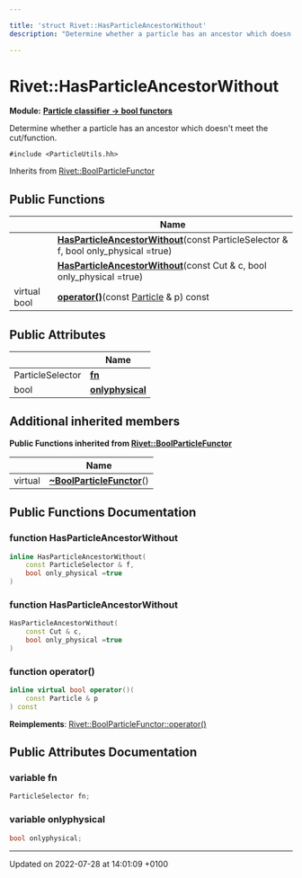 ```yaml
---

title: 'struct Rivet::HasParticleAncestorWithout'
description: "Determine whether a particle has an ancestor which doesn't meet the cut/function. "

---
```


# Rivet::HasParticleAncestorWithout

**Module:** **[Particle classifier -> bool functors](http://example.org/modules/group__particleutils__p2bool/)**



Determine whether a particle has an ancestor which doesn't meet the cut/function. 


`#include <ParticleUtils.hh>`

Inherits from [Rivet::BoolParticleFunctor](http://example.org/classes/structrivet_1_1boolparticlefunctor/)

## Public Functions

|                | Name           |
| -------------- | -------------- |
| | **[HasParticleAncestorWithout](http://example.org/classes/structrivet_1_1hasparticleancestorwithout/#function-hasparticleancestorwithout)**(const ParticleSelector & f, bool only_physical =true) |
| | **[HasParticleAncestorWithout](http://example.org/classes/structrivet_1_1hasparticleancestorwithout/#function-hasparticleancestorwithout)**(const Cut & c, bool only_physical =true) |
| virtual bool | **[operator()](http://example.org/classes/structrivet_1_1hasparticleancestorwithout/#function-operator())**(const <a href="http://example.org/classes/classrivet_1_1particle/">Particle</a> & p) const |

## Public Attributes

|                | Name           |
| -------------- | -------------- |
| ParticleSelector | **[fn](http://example.org/classes/structrivet_1_1hasparticleancestorwithout/#variable-fn)**  |
| bool | **[onlyphysical](http://example.org/classes/structrivet_1_1hasparticleancestorwithout/#variable-onlyphysical)**  |

## Additional inherited members

**Public Functions inherited from [Rivet::BoolParticleFunctor](http://example.org/classes/structrivet_1_1boolparticlefunctor/)**

|                | Name           |
| -------------- | -------------- |
| virtual | **[~BoolParticleFunctor](http://example.org/classes/structrivet_1_1boolparticlefunctor/#function-~boolparticlefunctor)**() |


## Public Functions Documentation

### function HasParticleAncestorWithout

```cpp
inline HasParticleAncestorWithout(
    const ParticleSelector & f,
    bool only_physical =true
)
```


### function HasParticleAncestorWithout

```cpp
HasParticleAncestorWithout(
    const Cut & c,
    bool only_physical =true
)
```


### function operator()

```cpp
inline virtual bool operator()(
    const Particle & p
) const
```


**Reimplements**: [Rivet::BoolParticleFunctor::operator()](http://example.org/classes/structrivet_1_1boolparticlefunctor/#function-operator())


## Public Attributes Documentation

### variable fn

```cpp
ParticleSelector fn;
```


### variable onlyphysical

```cpp
bool onlyphysical;
```


-------------------------------

Updated on 2022-07-28 at 14:01:09 +0100

